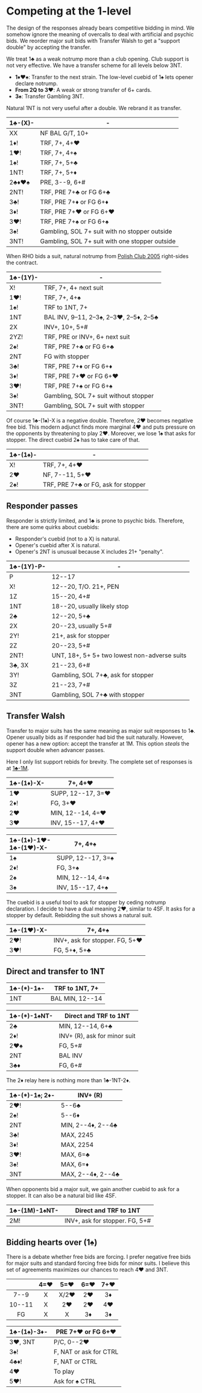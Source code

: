 # Competing at the 1-level

The design of the responses already bears competitive bidding in mind.  We
somehow ignore the meaning of overcalls to deal with artificial and psychic
bids.  We reorder major suit bids with Transfer Walsh to get a "support double"
by accepting the transfer.

We treat 1♣ as a weak notrump more than a club opening.  Club support is not
very effective.  We have a transfer scheme for all levels below 3NT.

- **1♦♥♠**: Transfer to the next strain. The low-level cuebid of 1♠ lets opener
  declare notrump.
- **From 2Q to 3♥**: A weak or strong transfer of 6+ cards.
- **3♠**: Transfer Gambling 3NT.

Natural 1NT is not very useful after a double.  We rebrand it as transfer.

| 1♣-(X)- | - |
|---------|---|
| XX      | NF BAL G/T, 10+
| 1♦!     | TRF, 7+, 4+♥
| 1♥!     | TRF, 7+, 4+♠
| 1♠!     | TRF, 7+, 5+♣
| 1NT!    | TRF, 7+, 5+♦
| 2♣♦♥♠   | PRE, 3--9, 6+#
| 2NT!    | TRF, PRE 7+♣ or FG 6+♣
| 3♣!     | TRF, PRE 7+♦ or FG 6+♦
| 3♦!     | TRF, PRE 7+♥ or FG 6+♥
| 3♥!     | TRF, PRE 7+♠ or FG 6+♠
| 3♠!     | Gambling, SOL 7+ suit with no stopper outside
| 3NT!    | Gambling, SOL 7+ suit with one stopper outside

When RHO bids a suit, natural notrump from [Polish Club 2005][wj05] right-sides
the contract.

[wj05]: https://bridgewithdan.com/wp-content/uploads/2019/07/WJ2005webpage.htm

| 1♣-(1Y)- | - |
|----------|---|
| X!       | TRF, 7+, 4+ next suit
| 1♥!      | TRF, 7+, 4+♠
| 1♠!      | TRF to 1NT, 7+
| 1NT      | BAL INV, 9–11, 2–3♠, 2–3♥, 2–5♦, 2–5♣
| 2X       | INV+, 10+, 5+#
| 2YZ!     | TRF, PRE or INV+, 6+ next suit
| 2♠!      | TRF, PRE 7+♣ or FG 6+♣
| 2NT      | FG with stopper
| 3♣!      | TRF, PRE 7+♦ or FG 6+♦
| 3♦!      | TRF, PRE 7+♥ or FG 6+♥
| 3♥!      | TRF, PRE 7+♠ or FG 6+♠
| 3♠!      | Gambling, SOL 7+ suit without stopper
| 3NT!     | Gambling, SOL 7+ suit with stopper

Of course 1♣-(1♠)-X is a negative double.  Therefore, 2♥ becomes negative free
bid.  This modern adjunct finds more marginal 4♥ and puts pressure on the
opponents by threatening to play 2♥.  Moreover, we lose 1♠ that asks for
stopper.  The direct cuebid 2♠ has to take care of that.

| 1♣-(1♠)- | - |
|----------|---|
| X!       | TRF, 7+, 4+♥
| 2♥       | NF, 7--11, 5+♥
| 2♠!      | TRF, PRE 7+♣ or FG, ask for stopper

## Responder passes

Responder is strictly limited, and 1♣ is prone to psychic bids.  Therefore,
there are some quirks about cuebids:

- Responder's cuebid (not to a X) is natural.
- Opener's cuebid after X is natural.
- Opener's 2NT is unusual because X includes 21+ "penalty".

| 1♣-(1Y)-P- | - |
|------------|---|
| P          | 12--17
| X!         | 12--20, T/O.  21+, PEN
| 1Z         | 15--20, 4+#
| 1NT        | 18--20, usually likely stop
| 2♣         | 12--20, 5+♣
| 2X         | 20--23, usually 5+#
| 2Y!        | 21+, ask for stopper
| 2Z         | 20--23, 5+#
| 2NT!       | UNT, 18+, 5+ 5+ two lowest non-adverse suits
| 3♣, 3X     | 21--23, 6+#
| 3Y!        | Gambling, SOL 7+♣, ask for stopper
| 3Z         | 21--23, 7+#
| 3NT        | Gambling, SOL 7+♣ with stopper

## Transfer Walsh

Transfer to major suits has the same meaning as major suit responses to 1♣.
Opener usually bids as if responder had bid the suit naturally.  However, opener
has a new option: accept the transfer at 1M.  This option *steals* the support
double when advancer passes.

Here I only list support rebids for brevity.  The complete set of responses is
at [1♣-1M](../1C/1M.md).

| 1♣-(1♦)-X- | 7+, 4+♥ |
|------------|---------|
| 1♥         | SUPP, 12--17, 3=♥
| 2♦!        | FG, 3+♥
| 2♥         | MIN, 12--14, 4=♥
| 3♥         | INV, 15--17, 4+♥

| <div>1♣-(1♦)-1♥-</div><div>1♣-(1♥)-X-</div> | 7+, 4+♠ |
|:----|-------------------|
| 1♠  | SUPP, 12--17, 3=♠ |
| 2♦! | FG, 3+♠           |
| 2♠  | MIN, 12--14, 4=♠  |
| 3♠  | INV, 15--17, 4+♠  |

The cuebid is a useful tool to ask for stopper by ceding notrump declaration. I
decide to have a dual meaning 2♥, similar to 4SF.  It asks for a stopper by
default.  Rebidding the suit shows a natural suit.

| 1♣-(1♥)-X- | 7+, 4+♠ |
|------------|---------|
| 2♥!        | INV+, ask for stopper.  FG, 5+♥
| 3♥!        | FG, 5+♦, 5+♣

## Direct and transfer to 1NT

| 1♣-(*)-1♠- | TRF to 1NT, 7+ |
|------------|----------------|
| 1NT        | BAL MIN, 12--14

| 1♣-(*)-1♠NT- | Direct and TRF to 1NT |
|--------------|-----------------------|
| 2♣           | MIN, 12--14, 6+♣
| 2♦!          | INV+ (R), ask for minor suit
| 2♥♠          | FG, 5+#
| 2NT          | BAL INV
| 3♣♦          | FG, 6+#

The 2♦ relay here is nothing more than 1♣-1NT-2♦.

| 1♣-(*)-1♠; 2♦- | INV+ (R) |
|----------------|----------|
| 2♥!            | 5--6♣
| 2♠!            | 5--6♦
| 2NT            | MIN, 2--4♦, 2--4♣
| 3♣!            | MAX, 2245
| 3♦!            | MAX, 2254
| 3♥!            | MAX, 6=♣
| 3♠!            | MAX, 6=♦
| 3NT            | MAX, 2--4♦, 2--4♣

When opponents bid a major suit, we gain another cuebid to ask for a
stopper.  It can also be a natural bid like 4SF.

| 1♣-(1M)-1♠NT- | Direct and TRF to 1NT |
|---------------|-----------------------|
| 2M!           | INV+, ask for stopper.  FG, 5+#

## Bidding hearts over (1♠)

There is a debate whether free bids are forcing.  I prefer negative free bids
for major suits and standard forcing free bids for minor suits.  I believe this
set of agreements maximizes our chances to reach 4♥ and 3NT.

|        | 4=♥ |  5=♥  | 6=♥ | 7+♥ |
|:------:|:---:|:-----:|:---:|:---:|
|  7--9  |  X  | X/2♥  | 2♥  | 3♦  |
| 10--11 |  X  |  2♥   | 2♥  | 4♥  |
|   FG   |  X  |   X   | 3♦  | 3♦  |

| 1♣-(1♠)-3♦- | PRE 7+♥ or FG 6+♥ |
|-------------|-------------------|
| 3♥, 3NT     | P/C, 0--2♥
| 3♠!         | F, NAT or ask for CTRL
| 4♣♦!        | F, NAT or CTRL
| 4♥          | To play
| 5♥!         | Ask for ♠ CTRL
